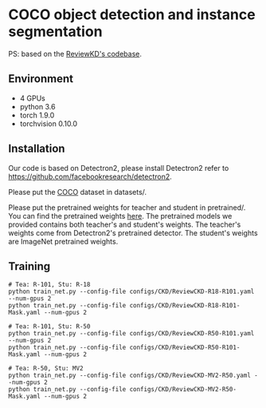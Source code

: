 # COCO object detection and instance segmentation

PS: based on the [ReviewKD's codebase](https://github.com/dvlab-research/ReviewKD).

## Environment

* 4 GPUs
* python 3.6
* torch 1.9.0
* torchvision 0.10.0

## Installation

Our code is based on Detectron2, please install Detectron2 refer to https://github.com/facebookresearch/detectron2.

Please put the [COCO](https://cocodataset.org/#download) dataset in datasets/.

Please put the pretrained weights for teacher and student in pretrained/. You can find the pretrained weights [here](https://github.com/dvlab-research/ReviewKD/releases/). The pretrained models we provided contains both teacher's and student's weights. The teacher's weights come from Detectron2's pretrained detector. The student's weights are ImageNet pretrained weights.

## Training

```
# Tea: R-101, Stu: R-18
python train_net.py --config-file configs/CKD/ReviewCKD-R18-R101.yaml --num-gpus 2
python train_net.py --config-file configs/CKD/ReviewCKD-R18-R101-Mask.yaml --num-gpus 2

# Tea: R-101, Stu: R-50
python train_net.py --config-file configs/CKD/ReviewCKD-R50-R101.yaml --num-gpus 2
python train_net.py --config-file configs/CKD/ReviewCKD-R50-R101-Mask.yaml --num-gpus 2

# Tea: R-50, Stu: MV2
python train_net.py --config-file configs/CKD/ReviewCKD-MV2-R50.yaml --num-gpus 2
python train_net.py --config-file configs/CKD/ReviewCKD-MV2-R50-Mask.yaml --num-gpus 2

```
